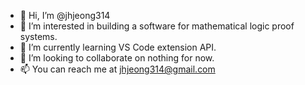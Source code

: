 - 👋 Hi, I’m @jhjeong314
- 👀 I’m interested in building a software for mathematical logic proof systems. 
- 🌱 I’m currently learning VS Code extension API. 
- 💞️ I’m looking to collaborate on nothing for now.
- 📫 You can reach me at jhjeong314@gmail.com

<!---
jhjeong314/jhjeong314 is a ✨ special ✨ repository because its `README.md` (this file) appears on your GitHub profile.
You can click the Preview link to take a look at your changes.
--->
